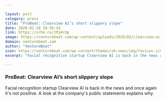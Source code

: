 ```yaml
---

layout: post
category: press
title: "ProBeat: Clearview AI’s short slippery slope"
date: 2020-02-28 18:36:43
link: https://vrhk.co/2PyHrUp
image: https://venturebeat.com/wp-content/uploads/2020/02/clearview-ai-logo.png?w=1200&strip=all
domain: venturebeat.com
author: "VentureBeat"
icon: https://venturebeat.com/wp-content/themes/vb-news/img/favicon.ico
excerpt: "Facial recognition startup Clearview AI is back in the news and once again it's not positive. A look at the company's public statements explains why."

---
```


### ProBeat: Clearview AI’s short slippery slope

Facial recognition startup Clearview AI is back in the news and once again it's not positive. A look at the company's public statements explains why.
